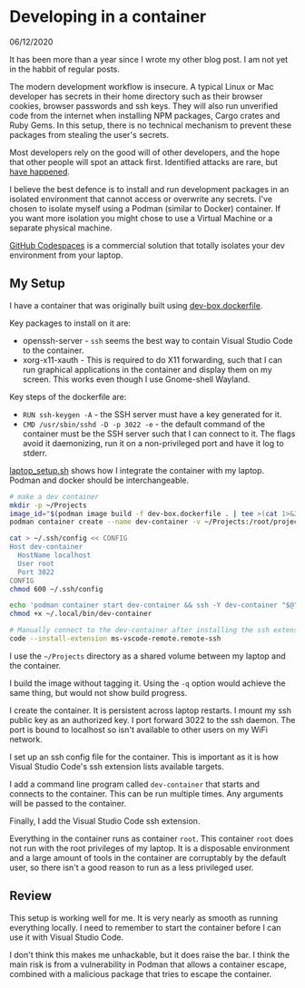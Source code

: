 # Developing in a container

06/12/2020

It has been more than a year since I wrote my other blog post. I am not yet in
the habbit of regular posts.

The modern development workflow is insecure. A typical Linux or Mac developer
has secrets in their home directory such as their browser cookies, browser
passwords and ssh keys. They will also run unverified code from the internet
when installing NPM packages, Cargo crates and Ruby Gems. In this setup, there
is no technical mechanism to prevent these packages from stealing the user's
secrets.

Most developers rely on the good will of other developers, and the hope that
other people will spot an attack first. Identified attacks are rare, but
[have happened](https://blog.npmjs.org/post/180565383195/details-about-the-event-stream-incident).

I believe the best defence is to install and run development packages in an
isolated environment that cannot access or overwrite any secrets. I've chosen to
isolate myself using a Podman (similar to Docker) container. If you want more
isolation you might chose to use a Virtual Machine or a separate physical
machine.

[GitHub Codespaces](https://github.com/features/codespaces) is a commercial
solution that totally isolates your dev environment from your laptop.

## My Setup

I have a container that was originally built using
[dev-box.dockerfile](./dev-box.dockerfile).

Key packages to install on it are:

- openssh-server - `ssh` seems the best way to contain Visual Studio Code to the
  container.
- xorg-x11-xauth - This is required to do X11 forwarding, such that I can run
  graphical applications in the container and display them on my screen. This
  works even though I use Gnome-shell Wayland.

Key steps of the dockerfile are:

- `RUN ssh-keygen -A` - the SSH server must have a key generated for it.
- `CMD /usr/sbin/sshd -D -p 3022 -e` - the default command of the container must
  be the SSH server such that I can connect to it. The flags avoid it
  daemonizing, run it on a non-privileged port and have it log to stderr.

[laptop_setup.sh](./laptop_setup.sh) shows how I integrate the container with my
laptop. Podman and docker should be interchangeable.

```bash
# make a dev container
mkdir -p ~/Projects
image_id="$(podman image build -f dev-box.dockerfile . | tee >(cat 1>&2) | tail -n1 | awk '{print $NF}')"
podman container create --name dev-container -v ~/Projects:/root/projects:Z -v ~/.ssh/id_rsa.pub:/root/.ssh/authorized_keys:Z -p 127.0.0.1:3022:3022 "$image_id"

cat > ~/.ssh/config << CONFIG
Host dev-container
  HostName localhost
  User root
  Port 3022
CONFIG
chmod 600 ~/.ssh/config

echo 'podman container start dev-container && ssh -Y dev-container "$@"' > ~/.local/bin/dev-container
chmod +x ~/.local/bin/dev-container

# Manually connect to the dev-container after installing the ssh extension
code --install-extension ms-vscode-remote.remote-ssh
```

I use the `~/Projects` directory as a shared volume between my laptop and the
container.

I build the image without tagging it. Using the `-q` option would achieve the
same thing, but would not show build progress.

I create the container. It is persistent across laptop restarts. I mount my ssh
public key as an authorized key. I port forward 3022 to the ssh daemon. The port
is bound to localhost so isn't available to other users on my WiFi network.

I set up an ssh config file for the container. This is important as it is how
Visual Studio Code's ssh extension lists available targets.

I add a command line program called `dev-container` that starts and connects to
the container. This can be run multiple times. Any arguments will be passed to
the container.

Finally, I add the Visual Studio Code ssh extension.

Everything in the container runs as container `root`. This container `root` does
not run with the root privileges of my laptop. It is a disposable environment
and a large amount of tools in the container are corruptably by the default
user, so there isn't a good reason to run as a less privileged user.

## Review

This setup is working well for me. It is very nearly as smooth as running
everything locally. I need to remember to start the container before I can use
it with Visual Studio Code.

I don't think this makes me unhackable, but it does raise the bar. I think the
main risk is from a vulnerability in Podman that allows a container escape,
combined with a malicious package that tries to escape the container.
